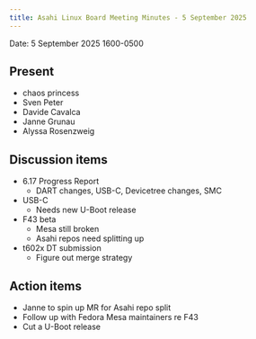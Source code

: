 ```yaml
---
title: Asahi Linux Board Meeting Minutes - 5 September 2025
---
```


Date: 5 September 2025 1600-0500

## Present
- chaos princess
- Sven Peter
- Davide Cavalca
- Janne Grunau
- Alyssa Rosenzweig

## Discussion items
- 6.17 Progress Report
    - DART changes, USB-C, Devicetree changes, SMC
- USB-C
    - Needs new U-Boot release
- F43 beta
    - Mesa still broken
    - Asahi repos need splitting up
- t602x DT submission
    - Figure out merge strategy

## Action items
- Janne to spin up MR for Asahi repo split
- Follow up with Fedora Mesa maintainers re F43
- Cut a U-Boot release
